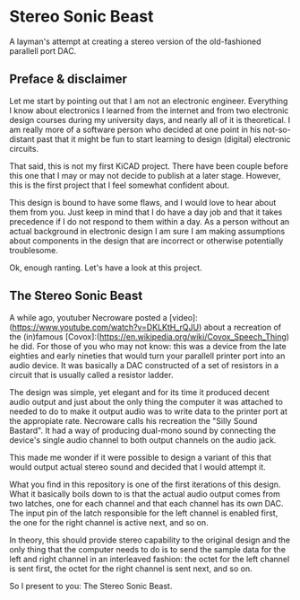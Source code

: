 # Stereo Sonic Beast


A layman's attempt at creating a stereo version of the old-fashioned parallell port DAC.



## Preface & disclaimer

Let me start by pointing out that I am not an electronic engineer. Everything I know about electronics I learned from the internet and from two electronic design courses during my university days, and nearly all of it is theoretical. I am really more of a software person who decided at one point in his not-so-distant past that it might be fun to start learning to design (digital) electronic circuits. 

That said, this is not my first KiCAD project. There have been couple before this one that I may or may not decide to publish at a later stage. However, this is the first project that I feel somewhat confident about. 

This design is bound to have some flaws, and I would love to hear about them from you. Just keep in mind that I do have a day job and that it takes precedence if I do not respond to them within a day. As a person without an actual background in electronic design I am sure I am making assumptions about components in the design that are incorrect or otherwise potentially troublesome. 

Ok, enough ranting. Let's have a look at this project.



## The Stereo Sonic Beast

A while ago, youtuber Necroware posted a [video]:(https://www.youtube.com/watch?v=DKLKtH_rQJU) about a recreation of the (in)famous [Covox]:(https://en.wikipedia.org/wiki/Covox_Speech_Thing) he did. For those of you who may not know: this was a device from the late eighties and early nineties that would turn your parallell printer port into an audio device. It was basically a DAC constructed of a set of resistors in a circuit that is usually called a resistor ladder. 

The design was simple, yet elegant and for its time it produced decent audio output and just about the only thing the computer it was attached to needed to do to make it output audio was to write data to the printer port at the appropiate rate. Necroware calls his recreation the "Silly Sound Bastard". It had a way of producing dual-mono sound by connecting the device's single audio channel to both output channels on the audio jack.

This made me wonder if it were possible to design a variant of this that would output actual stereo sound and decided that I would attempt it. 

What you find in this repository is one of the first iterations of this design. What it basically boils down to is that the actual audio output comes from two latches, one for each channel and that each channel has its own DAC. The input pin of the latch responsible for the left channel is enabled first, the one for the right channel is active next, and so on. 

In theory, this should provide stereo capability to the original design and the only thing that the computer needs to do is to send the sample data for the left and right channel in an interleaved fashion: the octet for the left channel is sent first, the octet for the right channel is sent next, and so on.

So I present to you: The Stereo Sonic Beast.
